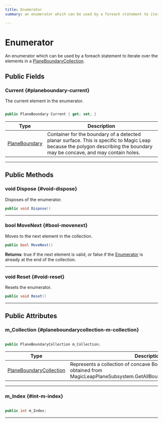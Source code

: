 ```yaml
---
title: Enumerator
summary: an enumerator which can be used by a foreach statement to iterate over the elements in a planeboundarycollection. 

---
```


# Enumerator




An enumerator which can be used by a  foreach  statement to iterate over the elements in a [PlaneBoundaryCollection](/versioned_docs/version-22-Mar-2023/unity-api/api/UnityEngine.XR.MagicLeap/PlanesSubsystem/PlaneBoundaryCollection/UnityEngine.XR.MagicLeap.PlanesSubsystem.PlaneBoundaryCollection.md).   





## Public Fields

### Current {#planeboundary-current}

The current element in the enumerator. 

```csharp

public PlaneBoundary Current { get; set; }

```

| Type | Description  | 
|--|--|
| [PlaneBoundary](/versioned_docs/version-22-Mar-2023/unity-api/api/UnityEngine.XR.MagicLeap/PlanesSubsystem/UnityEngine.XR.MagicLeap.PlanesSubsystem.PlaneBoundary.md) | Container for the boundary of a detected planar surface. This is specific to Magic Leap because the polygon describing the boundary may be concave, and may contain holes.  |





-----------

## Public Methods

### void Dispose {#void-dispose}

Disposes of the enumerator. 

```csharp
public void Dispose()
```






-----------

### bool MoveNext {#bool-movenext}

Moves to the next element in the collection. 

```csharp
public bool MoveNext()
```






**Returns**:  true  if the next element is valid, or  false  if the [Enumerator](/versioned_docs/version-22-Mar-2023/unity-api/api/UnityEngine.XR.MagicLeap/PlanesSubsystem/PlaneBoundaryCollection/UnityEngine.XR.MagicLeap.PlanesSubsystem.PlaneBoundaryCollection.Enumerator.md) is already at the end of the collection.



-----------

### void Reset {#void-reset}

Resets the enumerator. 

```csharp
public void Reset()
```






-----------

## Public Attributes

### m_Collection {#planeboundarycollection-m-collection}

```csharp

public PlaneBoundaryCollection m_Collection;

```

| Type | Description  | 
|--|--|
| [PlaneBoundaryCollection](/versioned_docs/version-22-Mar-2023/unity-api/api/UnityEngine.XR.MagicLeap/PlanesSubsystem/PlaneBoundaryCollection/UnityEngine.XR.MagicLeap.PlanesSubsystem.PlaneBoundaryCollection.md) | Represents a collection of concave  BoundedPlane  boundaries obtained from MagicLeapPlaneSubsystem.GetAllBoundariesForPlane(TrackableId).  |





-----------

### m_Index {#int-m-index}

```csharp

public int m_Index;

```






-----------


